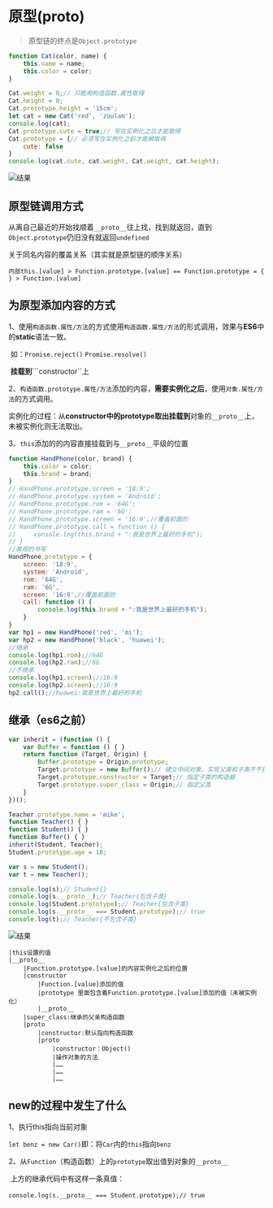 # 原型\(proto\)

> 原型链的终点是`Object.prototype`

```javascript
function Cat(color, name) {
    this.name = name;
    this.color = color;
}

Cat.weight = 0;// 只能用构造函数.属性取得
Cat.height = 0;
Cat.prototype.height = '15cm';
let cat = new Cat('red', 'zoulam');
console.log(cat);
Cat.prototype.cute = true;// 写在实例化之后才能取得
Cat.prototype = {// 必须写在实例化之前才能被取得
    cute: false
}
console.log(cat.cute, cat.weight, Cat.weight, cat.height);
```

![&#x7ED3;&#x679C;](C:/Users/zoulam/AppData/Roaming/Typora/typora-user-images/image-20200822153912546.png)

## 原型链调用方式

从离自己最近的开始找顺着`__proto__`往上找，找到就返回，直到`Object.prototype`仍旧没有就返回`undefined`

关于同名内容的覆盖关系（其实就是原型链的顺序关系）

`内部this.[value] > Function.prototype.[value] == Function.prototype = { } > Function.[value]`

## 为原型添加内容的方式

1、使用`构造函数.属性/方法`的方式使用`构造函数.属性/方法`的形式调用，效果与**ES6**中的**static**语法一致。

​ 如：`Promise.reject()` `Promise.resolve()`

​ **挂载到**```constructor``上

2、`构造函数.prototype.属性/方法`添加的内容，**需要实例化之后**，使用`对象.属性/方法`的方式调用。

​ 实例化的过程：从**constructor中的prototype取出挂载到**对象的`__proto__`上，未被实例化则无法取出。

3、`this`添加的的内容直接挂载到与`__proto__`平级的位置

```javascript
function HandPhone(color, brand) {
    this.color = color;
    this.brand = brand;
}
// HandPhone.prototype.screen = '18:9';
// HandPhone.prototype.system = 'Android';
// HandPhone.prototype.rom = '64G';
// HandPhone.prototype.ram = '6G';
// HandPhone.prototype.screen = '16:9';//覆盖前面的
// HandPhone.prototype.call = function () {
//     console.log(this.brand + ":我是世界上最好的手机");
// }
//美观的书写
HandPhone.prototype = {
    screen: '18:9',
    system: 'Android',
    rom: '64G',
    ram: '6G',
    screen: '16:9',//覆盖前面的
    call: function () {
        console.log(this.brand + ":我是世界上最好的手机");
    }
}
var hp1 = new HandPhone('red', 'mi');
var hp2 = new HandPhone('black', 'huawei');
//继承
console.log(hp1.rom);//64G
console.log(hp2.ram);//6G
//不继承
console.log(hp1.screen);//16:9
console.log(hp2.screen);//16:9
hp2.call();//huawei:我是世界上最好的手机
```

## 继承（es6之前）

```javascript
var inherit = (function () {
    var Buffer = function () { }
    return function (Target, Origin) {
        Buffer.prototype = Origin.prototype;
        Target.prototype = new Buffer();// 建立中间对象，实现父类和子类不干扰
        Target.prototype.constructor = Target;// 指定子类的构造器
        Target.prototype.super_class = Origin;// 指定父类
    }
})();

Teacher.prototype.name = 'mike';
function Teacher() { }
function Student() { }
function Buffer() { }
inherit(Student, Teacher);
Student.prototype.age = 18;

var s = new Student();
var t = new Teacher();

console.log(s);// Student{}
console.log(s.__proto__);// Teacher{包含子类}
console.log(Student.prototype);// Teacher{包含子类}
console.log(s.__proto__ === Student.prototype);// true
console.log(t);// Teacher{不包含子类}
```

![&#x7ED3;&#x679C;](https://zoulam-pic-repo.oss-cn-beijing.aliyuncs.com/img/image-20200822152058003.png)

```text
|this设置的值
|__proto__
    |Function.prototype.[value]的内容实例化之后的位置
    |constructor    
        |Function.[value]添加的值
        |prototype 里面包含着Function.prototype.[value]添加的值（未被实例化）
        |__proto__
    |super_class:继承的父亲构造函数
    |proto
        |constructor:默认指向构造函数
        |proto
            |constructor：Object()
            |操作对象的方法
            |……
            |……
            |……
```

## new的过程中发生了什么

1、执行this指向当前对象

`let benz = new Car()`即：将`Car`内的`this`指向`benz`

2、从`Function`（构造函数）上的`prototype`取出值到对象的`__proto__`

​ 上方的继承代码中有这样一条真值：

​ `console.log(s.__proto__ === Student.prototype);// true`

